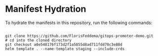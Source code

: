 
# Manifest Hydration

To hydrate the manifests in this repository, run the following commands:

```shell

git clone https://github.com/FlorisFeddema/gitops-promoter-demo.git
# cd into the cloned directory
git checkout a8e548176f173d2f1a5855d8ad711fdd70c3e88d
helm template . --name-template staging --include-crds
```